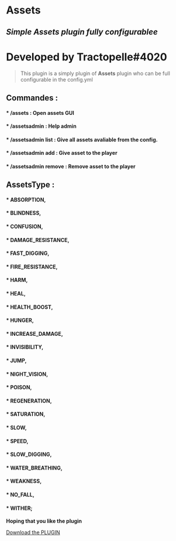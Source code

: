 # Assets
## _Simple Assets plugin fully configurablee_

# Developed by Tractopelle#4020

> This plugin is a simply plugin of **Assets** plugin who can be full configurable in the config.yml

## Commandes : 

#### * /assets : Open assets GUI
#### * /assetsadmin : Help admin
#### * /assetsadmin list : Give all assets avaliable from the config.
#### * /assetsadmin add <player> <asset> : Give asset to the player
#### * /assetsadmin remove <player> <asset> : Remove asset to the player

## AssetsType : 

#### * ABSORPTION,
#### * BLINDNESS,
#### * CONFUSION,
#### * DAMAGE_RESISTANCE,
#### * FAST_DIGGING,
#### * FIRE_RESISTANCE,
#### * HARM,
#### * HEAL,
#### * HEALTH_BOOST,
#### * HUNGER,
#### * INCREASE_DAMAGE,
#### * INVISIBILITY,
#### * JUMP,
#### * NIGHT_VISION,
#### * POISON,
#### * REGENERATION,
#### * SATURATION,
#### * SLOW,
#### * SPEED,
#### * SLOW_DIGGING,
#### * WATER_BREATHING,
#### * WEAKNESS,
#### * NO_FALL,
#### * WITHER;


**Hoping that you like the plugin**

<a id="raw-url" href="https://github.com/Tractoupelle/Assets/raw/master/Assets-0.0.1.jar">Download the PLUGIN</a>
